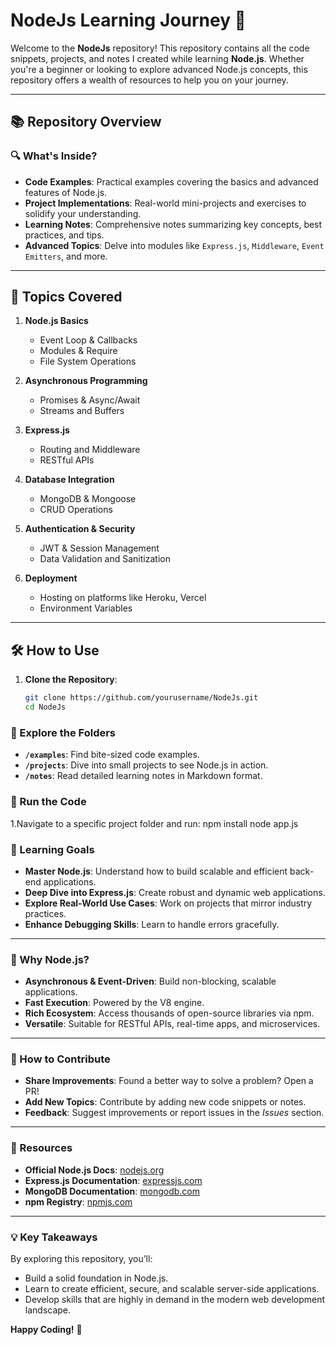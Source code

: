 # NodeJs Learning Journey 🚀

Welcome to the **NodeJs** repository! This repository contains all the code snippets, projects, and notes I created while learning **Node.js**. Whether you're a beginner or looking to explore advanced Node.js concepts, this repository offers a wealth of resources to help you on your journey.

---

## 📚 Repository Overview

### 🔍 What's Inside?

- **Code Examples**: Practical examples covering the basics and advanced features of Node.js.
- **Project Implementations**: Real-world mini-projects and exercises to solidify your understanding.
- **Learning Notes**: Comprehensive notes summarizing key concepts, best practices, and tips.
- **Advanced Topics**: Delve into modules like `Express.js`, `Middleware`, `Event Emitters`, and more.

---

## 🚀 Topics Covered

1. **Node.js Basics**  
   - Event Loop & Callbacks  
   - Modules & Require  
   - File System Operations  

2. **Asynchronous Programming**  
   - Promises & Async/Await  
   - Streams and Buffers  

3. **Express.js**  
   - Routing and Middleware  
   - RESTful APIs  

4. **Database Integration**  
   - MongoDB & Mongoose  
   - CRUD Operations  

5. **Authentication & Security**  
   - JWT & Session Management  
   - Data Validation and Sanitization  

6. **Deployment**  
   - Hosting on platforms like Heroku, Vercel  
   - Environment Variables  

---

## 🛠️ How to Use

1. **Clone the Repository**:
   ```bash
   git clone https://github.com/yourusername/NodeJs.git
   cd NodeJs
### 📂 Explore the Folders

- **`/examples`**: Find bite-sized code examples.
- **`/projects`**: Dive into small projects to see Node.js in action.
- **`/notes`**: Read detailed learning notes in Markdown format.
### 🚀 Run the Code

1.Navigate to a specific project folder and run:
  npm install
  node app.js

### 🎯 Learning Goals

- **Master Node.js**: Understand how to build scalable and efficient back-end applications.
- **Deep Dive into Express.js**: Create robust and dynamic web applications.
- **Explore Real-World Use Cases**: Work on projects that mirror industry practices.
- **Enhance Debugging Skills**: Learn to handle errors gracefully.

---

### 🌟 Why Node.js?

- **Asynchronous & Event-Driven**: Build non-blocking, scalable applications.
- **Fast Execution**: Powered by the V8 engine.
- **Rich Ecosystem**: Access thousands of open-source libraries via npm.
- **Versatile**: Suitable for RESTful APIs, real-time apps, and microservices.

---

### 🤝 How to Contribute

- **Share Improvements**: Found a better way to solve a problem? Open a PR!
- **Add New Topics**: Contribute by adding new code snippets or notes.
- **Feedback**: Suggest improvements or report issues in the *Issues* section.

---

### 🔗 Resources

- **Official Node.js Docs**: [nodejs.org](https://nodejs.org)
- **Express.js Documentation**: [expressjs.com](https://expressjs.com)
- **MongoDB Documentation**: [mongodb.com](https://www.mongodb.com)
- **npm Registry**: [npmjs.com](https://www.npmjs.com)

---

### 💡 Key Takeaways

By exploring this repository, you’ll:

- Build a solid foundation in Node.js.
- Learn to create efficient, secure, and scalable server-side applications.
- Develop skills that are highly in demand in the modern web development landscape.

**Happy Coding!** 🎉
